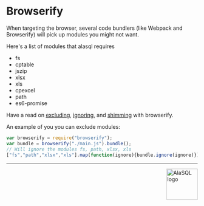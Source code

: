 
# Browserify

When targeting the browser, several code bundlers (like Webpack and Browserify) will pick up modules you might not want.

Here's a list of modules that alasql requires
* fs
* cptable
* jszip
* xlsx
* xls
* cpexcel
* path
* es6-promise

Have a read on [excluding](https://github.com/substack/browserify-handbook#excluding), [ignoring](https://github.com/substack/browserify-handbook#ignoring), and [shimming](https://github.com/substack/browserify-handbook#shimming) with browserify. 

An example of you you can exclude modules:

```js
var browserify = require("browserify");
var bundle = browserify("./main.js").bundle();
// Will ignore the modules fs, path, xlsx, xls
["fs","path","xlsx","xls"].map(function(ignore){bundle.ignore(ignore)});
```




----


<a href="http://alasql.org"><img src="https://cloud.githubusercontent.com/assets/1063454/14003947/d6e7b7be-f156-11e5-8a25-71c785031a5f.png" align="right" alt="AlaSQL logo" width="82" height="82"/></a>

